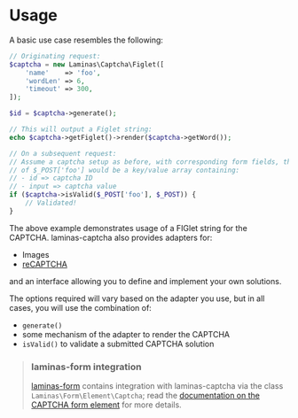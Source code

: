 # Usage

A basic use case resembles the following:

```php
// Originating request:
$captcha = new Laminas\Captcha\Figlet([
    'name'    => 'foo',
    'wordLen' => 6,
    'timeout' => 300,
]);

$id = $captcha->generate();

// This will output a Figlet string:
echo $captcha->getFiglet()->render($captcha->getWord());

// On a subsequent request:
// Assume a captcha setup as before, with corresponding form fields, the value
// of $_POST['foo'] would be a key/value array containing:
// - id => captcha ID
// - input => captcha value
if ($captcha->isValid($_POST['foo'], $_POST)) {
    // Validated!
}
```

The above example demonstrates usage of a FIGlet string for the CAPTCHA.
laminas-captcha also provides adapters for:

- Images
- [reCAPTCHA](https://www.google.com/recaptcha/intro/index.html)

and an interface allowing you to define and implement your own solutions.

The options required will vary based on the adapter you use, but in all cases,
you will use the combination of:

- `generate()`
- some mechanism of the adapter to render the CAPTCHA
- `isValid()` to validate a submitted CAPTCHA solution

> ### laminas-form integration
>
> [laminas-form](https://github.com/laminas/laminas-form) contains integration
> with laminas-captcha via the class `Laminas\Form\Element\Captcha`; read the
> [documentation on the CAPTCHA form element](https://docs.laminas.dev/laminas-form/element/captcha/)
> for more details.
